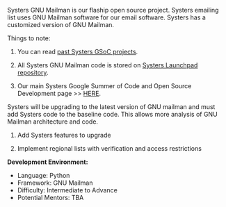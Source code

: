 Systers GNU Mailman is our flaship open source project.  Systers emailing list uses GNU Mailman software for our email software. Systers has a customized version of GNU Mailman. 

Things to note:

1. You can read [past Systers GSoC projects](http://systers.org/systers-dev/doku.php/start).

2. All Systers GNU Mailman code is stored on [Systers Launchpad repository](https://launchpad.net/systers).

3. Our main Systers Google Summer of Code and Open Source Development page >> [HERE](http://systers.org/systers-dev/doku.php/start).


Systers will be upgrading to the latest version of GNU mailman and must add Systers code to the baseline code. This allows more analysis of GNU Mailman architecture and code.

1. Add Systers features to upgrade 

2. Implement regional lists with verification and access restrictions 

**Development Environment:**
* Language: Python
* Framework: GNU Mailman
* Difficulty: Intermediate to Advance
* Potential Mentors: TBA


